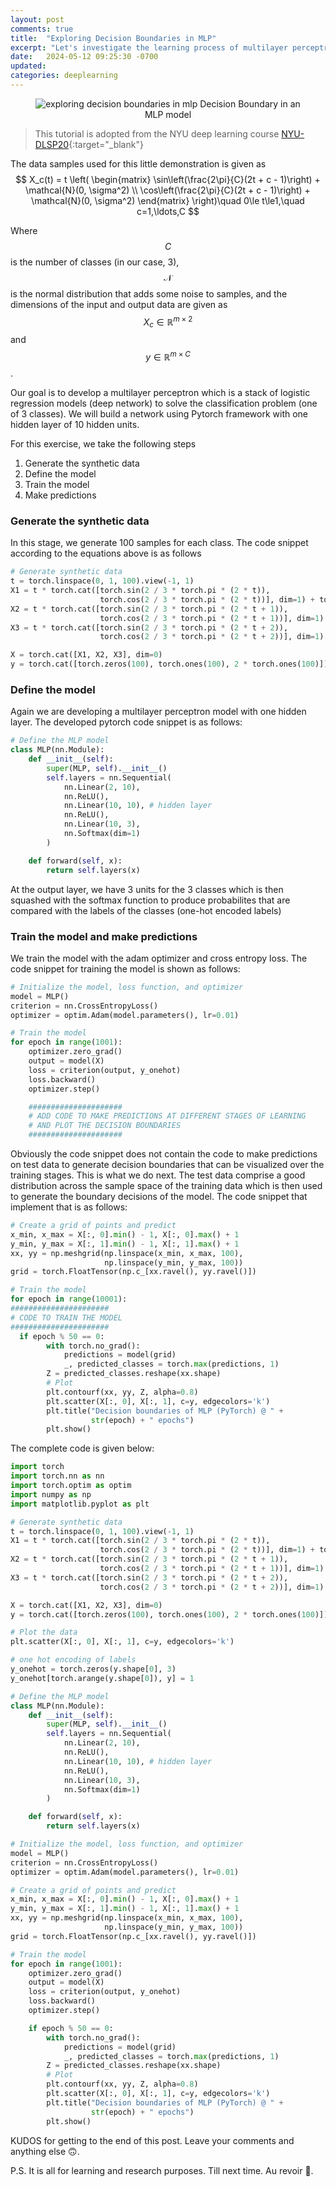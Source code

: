 ```yaml
---
layout: post
comments: true
title:  "Exploring Decision Boundaries in MLP"
excerpt: "Let's investigate the learning process of multilayer perceptron model"
date:   2024-05-12 09:25:30 -0700
updated:  
categories: deeplearning
---
```


<figure style="text-align:center">
  <img src="/images/MLP-decision-boundary.gif" alt="exploring decision boundaries in mlp">
  <figcation>Decision Boundary in an MLP model</figcation>
</figure>

>This tutorial is adopted from the NYU deep learning course [NYU-DLSP20](https://atcold.github.io/NYU-DLSP20/en/week02/02-3/){:target="_blank"}

The data samples used for this little demonstration is given as
$$
X_c(t) = t \left(
\begin{matrix}
\sin\left(\frac{2\pi}{C}(2t + c - 1)\right) + \mathcal{N}(0, \sigma^2) \\
\cos\left(\frac{2\pi}{C}(2t + c - 1)\right) + \mathcal{N}(0, \sigma^2)
\end{matrix}
\right)\quad 0\le t\le1,\quad c=1,\ldots,C
$$

Where $$C$$ is the number of classes (in our case, 3), $$\mathcal{N}$$ is the normal distribution that adds some noise to samples, and the dimensions of the input and output data are given as $$X_c\in\mathbb{R}^{m\times2}$$ and $$y\in\mathbb{R}^{m\times C}$$.

Our goal is to develop a multilayer perceptron which is a stack of logistic regression models (deep network) to solve the classification problem (one of 3 classes). We will build a network using Pytorch framework with one hidden layer of 10 hidden units.

For this exercise, we take the following steps
1. Generate the synthetic data
2. Define the model
3. Train the model
4. Make predictions

### Generate the synthetic data

In this stage, we generate 100 samples for each class. The code snippet according to the equations above is as follows

```python
# Generate synthetic data
t = torch.linspace(0, 1, 100).view(-1, 1)
X1 = t * torch.cat([torch.sin(2 / 3 * torch.pi * (2 * t)),
                    torch.cos(2 / 3 * torch.pi * (2 * t))], dim=1) + torch.randn(100, 2) * 0.03
X2 = t * torch.cat([torch.sin(2 / 3 * torch.pi * (2 * t + 1)),
                    torch.cos(2 / 3 * torch.pi * (2 * t + 1))], dim=1) + torch.randn(100, 2) * 0.03
X3 = t * torch.cat([torch.sin(2 / 3 * torch.pi * (2 * t + 2)),
                    torch.cos(2 / 3 * torch.pi * (2 * t + 2))], dim=1) + torch.randn(100, 2) * 0.03

X = torch.cat([X1, X2, X3], dim=0)
y = torch.cat([torch.zeros(100), torch.ones(100), 2 * torch.ones(100)]).long()
```

### Define the model

Again we are developing a multilayer perceptron model with one hidden layer. The developed pytorch code snippet is as follows:

```python
# Define the MLP model
class MLP(nn.Module):
    def __init__(self):
        super(MLP, self).__init__()
        self.layers = nn.Sequential(
            nn.Linear(2, 10),
            nn.ReLU(),
            nn.Linear(10, 10), # hidden layer
            nn.ReLU(),
            nn.Linear(10, 3),
            nn.Softmax(dim=1)
        )

    def forward(self, x):
        return self.layers(x)
```

At the output layer, we have 3 units for the 3 classes which is then squashed with the softmax function to produce probabilites that are compared with the labels of the classes (one-hot encoded labels)

### Train the model and make predictions

We train the model with the adam optimizer and cross entropy loss. The code snippet for training the model is shown as follows:

```python
# Initialize the model, loss function, and optimizer
model = MLP()
criterion = nn.CrossEntropyLoss()
optimizer = optim.Adam(model.parameters(), lr=0.01)

# Train the model
for epoch in range(1001):
    optimizer.zero_grad()
    output = model(X)
    loss = criterion(output, y_onehot)
    loss.backward()
    optimizer.step()

    #####################
    # ADD CODE TO MAKE PREDICTIONS AT DIFFERENT STAGES OF LEARNING
    # AND PLOT THE DECISION BOUNDARIES
    #####################
```

Obviously the code snippet does not contain the code to make predictions on test data to generate decision boundaries that can be visualized over the training stages. This is what we do next. The test data comprise a good distribution across the sample space of the training data which is then used to generate the boundary decisions of the model. The code snippet that implement that is as follows:

```python
# Create a grid of points and predict
x_min, x_max = X[:, 0].min() - 1, X[:, 0].max() + 1
y_min, y_max = X[:, 1].min() - 1, X[:, 1].max() + 1
xx, yy = np.meshgrid(np.linspace(x_min, x_max, 100),
                     np.linspace(y_min, y_max, 100))
grid = torch.FloatTensor(np.c_[xx.ravel(), yy.ravel()])

# Train the model
for epoch in range(10001):
######################
# CODE TO TRAIN THE MODEL
######################
  if epoch % 50 == 0:
        with torch.no_grad():
            predictions = model(grid)
            _, predicted_classes = torch.max(predictions, 1)
        Z = predicted_classes.reshape(xx.shape)
        # Plot
        plt.contourf(xx, yy, Z, alpha=0.8)
        plt.scatter(X[:, 0], X[:, 1], c=y, edgecolors='k')
        plt.title("Decision boundaries of MLP (PyTorch) @ " +
                  str(epoch) + " epochs")
        plt.show()
```

The complete code is given below:

```python
import torch
import torch.nn as nn
import torch.optim as optim
import numpy as np
import matplotlib.pyplot as plt

# Generate synthetic data
t = torch.linspace(0, 1, 100).view(-1, 1)
X1 = t * torch.cat([torch.sin(2 / 3 * torch.pi * (2 * t)),
                    torch.cos(2 / 3 * torch.pi * (2 * t))], dim=1) + torch.randn(100, 2) * 0.03
X2 = t * torch.cat([torch.sin(2 / 3 * torch.pi * (2 * t + 1)),
                    torch.cos(2 / 3 * torch.pi * (2 * t + 1))], dim=1) + torch.randn(100, 2) * 0.03
X3 = t * torch.cat([torch.sin(2 / 3 * torch.pi * (2 * t + 2)),
                    torch.cos(2 / 3 * torch.pi * (2 * t + 2))], dim=1) + torch.randn(100, 2) * 0.03

X = torch.cat([X1, X2, X3], dim=0)
y = torch.cat([torch.zeros(100), torch.ones(100), 2 * torch.ones(100)]).long()

# Plot the data
plt.scatter(X[:, 0], X[:, 1], c=y, edgecolors='k')

# one hot encoding of labels
y_onehot = torch.zeros(y.shape[0], 3)
y_onehot[torch.arange(y.shape[0]), y] = 1

# Define the MLP model
class MLP(nn.Module):
    def __init__(self):
        super(MLP, self).__init__()
        self.layers = nn.Sequential(
            nn.Linear(2, 10),
            nn.ReLU(),
            nn.Linear(10, 10), # hidden layer
            nn.ReLU(),
            nn.Linear(10, 3),
            nn.Softmax(dim=1)
        )

    def forward(self, x):
        return self.layers(x)

# Initialize the model, loss function, and optimizer
model = MLP()
criterion = nn.CrossEntropyLoss()
optimizer = optim.Adam(model.parameters(), lr=0.01)

# Create a grid of points and predict
x_min, x_max = X[:, 0].min() - 1, X[:, 0].max() + 1
y_min, y_max = X[:, 1].min() - 1, X[:, 1].max() + 1
xx, yy = np.meshgrid(np.linspace(x_min, x_max, 100),
                     np.linspace(y_min, y_max, 100))
grid = torch.FloatTensor(np.c_[xx.ravel(), yy.ravel()])

# Train the model
for epoch in range(1001):
    optimizer.zero_grad()
    output = model(X)
    loss = criterion(output, y_onehot)
    loss.backward()
    optimizer.step()

    if epoch % 50 == 0:
        with torch.no_grad():
            predictions = model(grid)
            _, predicted_classes = torch.max(predictions, 1)
        Z = predicted_classes.reshape(xx.shape)
        # Plot
        plt.contourf(xx, yy, Z, alpha=0.8)
        plt.scatter(X[:, 0], X[:, 1], c=y, edgecolors='k')
        plt.title("Decision boundaries of MLP (PyTorch) @ " +
                  str(epoch) + " epochs")
        plt.show()
```

KUDOS for getting to the end of this post. Leave your comments and anything else 🙃. 

P.S. It is all for learning and research purposes. Till next time. Au revoir 👋.
